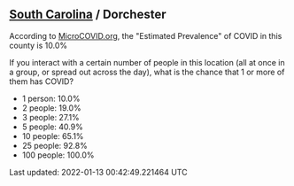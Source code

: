 
## [South Carolina](/united-states/south-carolina) / Dorchester

According to [MicroCOVID.org](http://microcovid.org),
the "Estimated Prevalence" of COVID in this county is 10.0%

If you interact with a certain number of people in this location
(all at once in a group, or spread out across the day), what is the chance that
1 or more of them has COVID?

- 1 person: 10.0%
- 2 people: 19.0%
- 3 people: 27.1%
- 5 people: 40.9%
- 10 people: 65.1%
- 25 people: 92.8%
- 100 people: 100.0%

Last updated: 2022-01-13 00:42:49.221464 UTC

